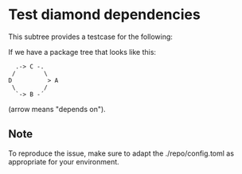 # Test diamond dependencies

This subtree provides a testcase for the following:

If we have a package tree that looks like this:

      .-> C -.
     /        \
    D          > A
     \        /
      `-> B -´

(arrow means "depends on").


## Note

To reproduce the issue, make sure to adapt the ./repo/config.toml as appropriate
for your environment.

